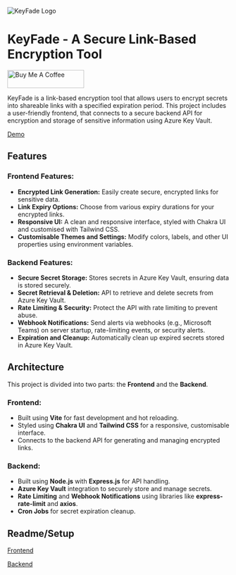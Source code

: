 ![KeyFade Logo](https://public.keyfade.com/logo.png)

# KeyFade - A Secure Link-Based Encryption Tool

<a href="https://www.buymeacoffee.com/NickJongens" target="_blank">
    <img src="https://cdn.buymeacoffee.com/buttons/default-orange.png" alt="Buy Me A Coffee" height="41" width="174">
</a>

KeyFade is a link-based encryption tool that allows users to encrypt secrets into shareable links with a specified expiration period. 
This project includes a user-friendly frontend, that connects to a secure backend API for encryption and storage of sensitive information using Azure Key Vault.

[Demo](https://demo.keyfade.com/)

## Features

### Frontend Features:
- **Encrypted Link Generation:** Easily create secure, encrypted links for sensitive data.
- **Link Expiry Options:** Choose from various expiry durations for your encrypted links.
- **Responsive UI:** A clean and responsive interface, styled with Chakra UI and customised with Tailwind CSS.
- **Customisable Themes and Settings:** Modify colors, labels, and other UI properties using environment variables.
  
### Backend Features:
- **Secure Secret Storage:** Stores secrets in Azure Key Vault, ensuring data is stored securely.
- **Secret Retrieval & Deletion:** API to retrieve and delete secrets from Azure Key Vault.
- **Rate Limiting & Security:** Protect the API with rate limiting to prevent abuse.
- **Webhook Notifications:** Send alerts via webhooks (e.g., Microsoft Teams) on server startup, rate-limiting events, or security alerts.
- **Expiration and Cleanup:** Automatically clean up expired secrets stored in Azure Key Vault.

## Architecture

This project is divided into two parts: the **Frontend** and the **Backend**. 

### Frontend:
- Built using **Vite** for fast development and hot reloading.
- Styled using **Chakra UI** and **Tailwind CSS** for a responsive, customisable interface.
- Connects to the backend API for generating and managing encrypted links.

### Backend:
- Built using **Node.js** with **Express.js** for API handling.
- **Azure Key Vault** integration to securely store and manage secrets.
- **Rate Limiting** and **Webhook Notifications** using libraries like **express-rate-limit** and **axios**.
- **Cron Jobs** for secret expiration cleanup.

## Readme/Setup
[Frontend](https://github.com/NickJongens/KeyFade/blob/main/keyfade-frontend/)

[Backend](https://github.com/NickJongens/KeyFade/blob/main/keyfade-backend/)



